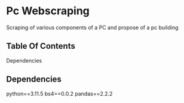 
# Pc Webscraping

Scraping of various components of a PC and propose of a pc building

##  Table Of Contents
Dependencies
## Dependencies

python==3.11.5
bs4==0.0.2
pandas==2.2.2